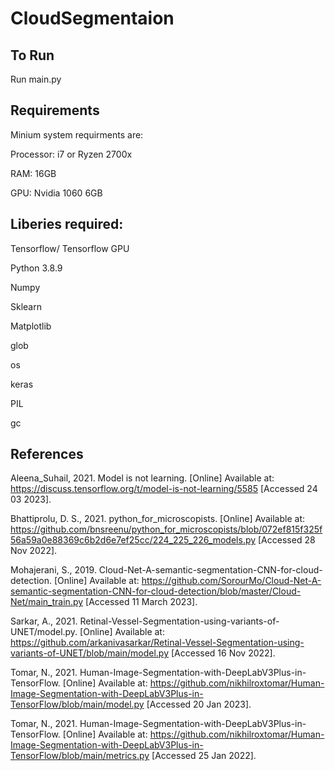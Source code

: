 # CloudSegmentaion
## To Run
Run main.py
## Requirements
Minium system requirments are:

Processor: i7 or Ryzen 2700x

RAM: 16GB

GPU: Nvidia 1060 6GB


## Liberies required:

Tensorflow/ Tensorflow GPU

Python 3.8.9

Numpy 

Sklearn 

Matplotlib

glob

os

keras

PIL

gc

## References
Aleena_Suhail, 2021. Model is not learning. [Online] 
Available at: https://discuss.tensorflow.org/t/model-is-not-learning/5585
[Accessed 24 03 2023].

Bhattiprolu, D. S., 2021. python_for_microscopists. [Online] 
Available at: https://github.com/bnsreenu/python_for_microscopists/blob/072ef815f325f56a59a0e88369c6b2d6e7ef25cc/224_225_226_models.py
[Accessed 28 Nov 2022].

Mohajerani, S., 2019. Cloud-Net-A-semantic-segmentation-CNN-for-cloud-detection. [Online] 
Available at: https://github.com/SorourMo/Cloud-Net-A-semantic-segmentation-CNN-for-cloud-detection/blob/master/Cloud-Net/main_train.py
[Accessed 11 March 2023].

Sarkar, A., 2021. Retinal-Vessel-Segmentation-using-variants-of-UNET/model.py. [Online] 
Available at: https://github.com/arkanivasarkar/Retinal-Vessel-Segmentation-using-variants-of-UNET/blob/main/model.py
[Accessed 16 Nov 2022].

Tomar, N., 2021. Human-Image-Segmentation-with-DeepLabV3Plus-in-TensorFlow. [Online] 
Available at: https://github.com/nikhilroxtomar/Human-Image-Segmentation-with-DeepLabV3Plus-in-TensorFlow/blob/main/model.py
[Accessed 20 Jan 2023].

Tomar, N., 2021. Human-Image-Segmentation-with-DeepLabV3Plus-in-TensorFlow. [Online] 
Available at: https://github.com/nikhilroxtomar/Human-Image-Segmentation-with-DeepLabV3Plus-in-TensorFlow/blob/main/metrics.py
[Accessed 25 Jan 2022].


